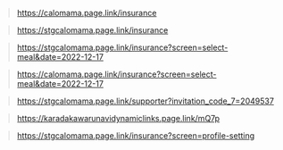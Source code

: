 >  https://calomama.page.link/insurance

>  https://stgcalomama.page.link/insurance

>  https://stgcalomama.page.link/insurance?screen=select-meal&date=2022-12-17

>  https://calomama.page.link/insurance?screen=select-meal&date=2022-12-17

>  https://stgcalomama.page.link/supporter?invitation_code_7=2049537

> https://karadakawarunavidynamiclinks.page.link/mQ7p


> https://stgcalomama.page.link/insurance?screen=profile-setting
